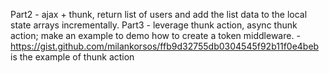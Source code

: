Part2 - ajax + thunk, return list of users and add the list data to the local state arrays incrementally. 
Part3 - leverage thunk action, async thunk action; make an example to demo how to create a token middleware.
      - https://gist.github.com/milankorsos/ffb9d32755db0304545f92b11f0e4beb is the example of thunk action